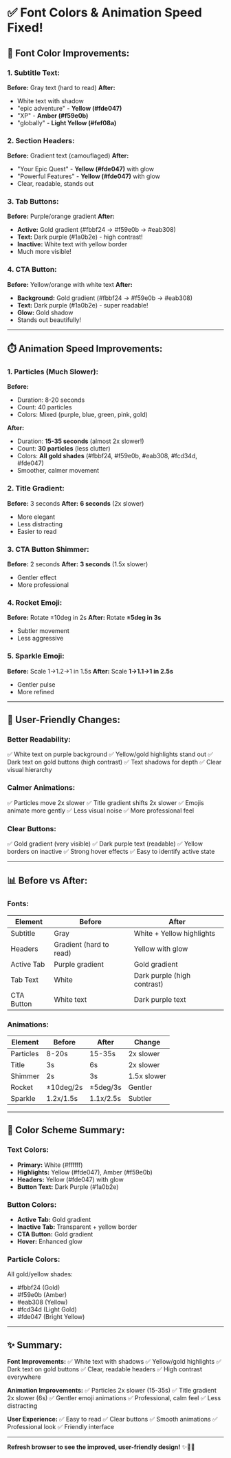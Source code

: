 # ✅ Font Colors & Animation Speed Fixed!

## 🎨 Font Color Improvements:

### **1. Subtitle Text:**
**Before:** Gray text (hard to read)
**After:** 
- White text with shadow
- "epic adventure" - **Yellow (#fde047)**
- "XP" - **Amber (#f59e0b)**
- "globally" - **Light Yellow (#fef08a)**

### **2. Section Headers:**
**Before:** Gradient text (camouflaged)
**After:**
- "Your Epic Quest" - **Yellow (#fde047)** with glow
- "Powerful Features" - **Yellow (#fde047)** with glow
- Clear, readable, stands out

### **3. Tab Buttons:**
**Before:** Purple/orange gradient
**After:**
- **Active:** Gold gradient (#fbbf24 → #f59e0b → #eab308)
- **Text:** Dark purple (#1a0b2e) - high contrast!
- **Inactive:** White text with yellow border
- Much more visible!

### **4. CTA Button:**
**Before:** Yellow/orange with white text
**After:**
- **Background:** Gold gradient (#fbbf24 → #f59e0b → #eab308)
- **Text:** Dark purple (#1a0b2e) - super readable!
- **Glow:** Gold shadow
- Stands out beautifully!

---

## ⏱️ Animation Speed Improvements:

### **1. Particles (Much Slower):**
**Before:**
- Duration: 8-20 seconds
- Count: 40 particles
- Colors: Mixed (purple, blue, green, pink, gold)

**After:**
- Duration: **15-35 seconds** (almost 2x slower!)
- Count: **30 particles** (less clutter)
- Colors: **All gold shades** (#fbbf24, #f59e0b, #eab308, #fcd34d, #fde047)
- Smoother, calmer movement

### **2. Title Gradient:**
**Before:** 3 seconds
**After:** **6 seconds** (2x slower)
- More elegant
- Less distracting
- Easier to read

### **3. CTA Button Shimmer:**
**Before:** 2 seconds
**After:** **3 seconds** (1.5x slower)
- Gentler effect
- More professional

### **4. Rocket Emoji:**
**Before:** Rotate ±10deg in 2s
**After:** Rotate **±5deg in 3s**
- Subtler movement
- Less aggressive

### **5. Sparkle Emoji:**
**Before:** Scale 1→1.2→1 in 1.5s
**After:** Scale **1→1.1→1 in 2.5s**
- Gentler pulse
- More refined

---

## 🎯 User-Friendly Changes:

### **Better Readability:**
✅ White text on purple background
✅ Yellow/gold highlights stand out
✅ Dark text on gold buttons (high contrast)
✅ Text shadows for depth
✅ Clear visual hierarchy

### **Calmer Animations:**
✅ Particles move 2x slower
✅ Title gradient shifts 2x slower
✅ Emojis animate more gently
✅ Less visual noise
✅ More professional feel

### **Clear Buttons:**
✅ Gold gradient (very visible)
✅ Dark purple text (readable)
✅ Yellow borders on inactive
✅ Strong hover effects
✅ Easy to identify active state

---

## 📊 Before vs After:

### **Fonts:**
| Element | Before | After |
|---------|--------|-------|
| Subtitle | Gray | White + Yellow highlights |
| Headers | Gradient (hard to read) | Yellow with glow |
| Active Tab | Purple gradient | Gold gradient |
| Tab Text | White | Dark purple (high contrast) |
| CTA Button | White text | Dark purple text |

### **Animations:**
| Element | Before | After | Change |
|---------|--------|-------|--------|
| Particles | 8-20s | 15-35s | 2x slower |
| Title | 3s | 6s | 2x slower |
| Shimmer | 2s | 3s | 1.5x slower |
| Rocket | ±10deg/2s | ±5deg/3s | Gentler |
| Sparkle | 1.2x/1.5s | 1.1x/2.5s | Subtler |

---

## 🎨 Color Scheme Summary:

### **Text Colors:**
- **Primary:** White (#ffffff)
- **Highlights:** Yellow (#fde047), Amber (#f59e0b)
- **Headers:** Yellow (#fde047) with glow
- **Button Text:** Dark Purple (#1a0b2e)

### **Button Colors:**
- **Active Tab:** Gold gradient
- **Inactive Tab:** Transparent + yellow border
- **CTA Button:** Gold gradient
- **Hover:** Enhanced glow

### **Particle Colors:**
All gold/yellow shades:
- #fbbf24 (Gold)
- #f59e0b (Amber)
- #eab308 (Yellow)
- #fcd34d (Light Gold)
- #fde047 (Bright Yellow)

---

## ✨ Summary:

**Font Improvements:**
✅ White text with shadows
✅ Yellow/gold highlights
✅ Dark text on gold buttons
✅ Clear, readable headers
✅ High contrast everywhere

**Animation Improvements:**
✅ Particles 2x slower (15-35s)
✅ Title gradient 2x slower (6s)
✅ Gentler emoji animations
✅ Professional, calm feel
✅ Less distracting

**User Experience:**
✅ Easy to read
✅ Clear buttons
✅ Smooth animations
✅ Professional look
✅ Friendly interface

---

**Refresh browser to see the improved, user-friendly design!** ✨📖🎯
